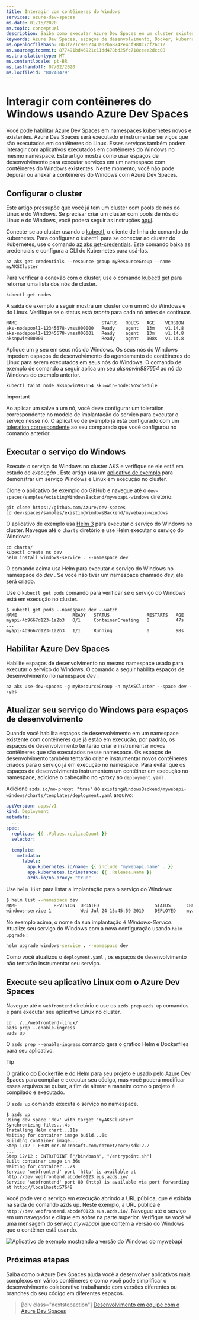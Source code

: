 ```yaml
---
title: Interagir com contêineres do Windows
services: azure-dev-spaces
ms.date: 01/16/2020
ms.topic: conceptual
description: Saiba como executar Azure Dev Spaces em um cluster existente com contêineres do Windows
keywords: Azure Dev Spaces, espaços de desenvolvimento, Docker, kubernetes, Azure, AKS, serviço kubernetes do Azure, contêineres, contêineres do Windows
ms.openlocfilehash: 0b3f221c9e62343a02ba8742e4cf988c7cf26c12
ms.sourcegitcommit: 877491bd46921c11dd478bd25fc718ceee2dcc08
ms.translationtype: MT
ms.contentlocale: pt-BR
ms.lasthandoff: 07/02/2020
ms.locfileid: "80240479"
---
```

# <a name="interact-with-windows-containers-using-azure-dev-spaces"></a>Interagir com contêineres do Windows usando Azure Dev Spaces

Você pode habilitar Azure Dev Spaces em namespaces kubernetes novos e existentes. Azure Dev Spaces será executado e instrumentar serviços que são executados em contêineres do Linux. Esses serviços também podem interagir com aplicativos executados em contêineres do Windows no mesmo namespace. Este artigo mostra como usar espaços de desenvolvimento para executar serviços em um namespace com contêineres do Windows existentes. Neste momento, você não pode depurar ou anexar a contêineres do Windows com Azure Dev Spaces.

## <a name="set-up-your-cluster"></a>Configurar o cluster

Este artigo pressupõe que você já tem um cluster com pools de nós do Linux e do Windows. Se precisar criar um cluster com pools de nós do Linux e do Windows, você poderá seguir as instruções [aqui][windows-container-cli].

Conecte-se ao cluster usando o [kubectl][kubectl], o cliente de linha de comando do kubernetes. Para configurar o `kubectl` para se conectar ao cluster do Kubernetes, use o comando [az aks get-credentials][az-aks-get-credentials]. Este comando baixa as credenciais e configura a CLI do Kubernetes para usá-las.

```azurecli-interactive
az aks get-credentials --resource-group myResourceGroup --name myAKSCluster
```

Para verificar a conexão com o cluster, use o comando [kubectl get][kubectl-get] para retornar uma lista dos nós de cluster.

```azurecli-interactive
kubectl get nodes
```

A saída de exemplo a seguir mostra um cluster com um nó do Windows e do Linux. Verifique se o status está *pronto* para cada nó antes de continuar.

```console
NAME                                STATUS   ROLES   AGE    VERSION
aks-nodepool1-12345678-vmss000000   Ready    agent   13m    v1.14.8
aks-nodepool1-12345678-vmss000001   Ready    agent   13m    v1.14.8
aksnpwin000000                      Ready    agent   108s   v1.14.8
```

Aplique um [o][using-taints] seu em seus nós do Windows. Os seus nós do Windows impedem espaços de desenvolvimento do agendamento de contêineres do Linux para serem executados em seus nós do Windows. O comando de exemplo de comando a seguir aplica um seu *aksnpwin987654* ao nó do Windows do exemplo anterior.

```azurecli-interactive
kubectl taint node aksnpwin987654 sku=win-node:NoSchedule
```

> [!IMPORTANT]
> Ao aplicar um salve a um nó, você deve configurar um toleration correspondente no modelo de implantação do serviço para executar o serviço nesse nó. O aplicativo de exemplo já está configurado com um [toleration correspondente][sample-application-toleration-example] ao seu comparado que você configurou no comando anterior.

## <a name="run-your-windows-service"></a>Executar o serviço do Windows

Execute o serviço do Windows no cluster AKS e verifique se ele está em estado de *execução* . Este artigo usa um [aplicativo de exemplo][sample-application] para demonstrar um serviço Windows e Linux em execução no cluster.

Clone o aplicativo de exemplo do GitHub e navegue até o `dev-spaces/samples/existingWindowsBackend/mywebapi-windows` diretório:

```console
git clone https://github.com/Azure/dev-spaces
cd dev-spaces/samples/existingWindowsBackend/mywebapi-windows
```

O aplicativo de exemplo usa [Helm 3][helm-installed] para executar o serviço do Windows no cluster. Navegue até o `charts` diretório e use Helm executar o serviço do Windows:

```console
cd charts/
kubectl create ns dev
helm install windows-service . --namespace dev
```

O comando acima usa Helm para executar o serviço do Windows no namespace do *dev* . Se você não tiver um namespace chamado *dev*, ele será criado.

Use o `kubectl get pods` comando para verificar se o serviço do Windows está em execução no cluster. 

```console
$ kubectl get pods --namespace dev --watch
NAME                     READY   STATUS              RESTARTS   AGE
myapi-4b9667d123-1a2b3   0/1     ContainerCreating   0          47s
...
myapi-4b9667d123-1a2b3   1/1     Running             0          98s
```

## <a name="enable-azure-dev-spaces"></a>Habilitar Azure Dev Spaces

Habilite espaços de desenvolvimento no mesmo namespace usado para executar o serviço do Windows. O comando a seguir habilita espaços de desenvolvimento no namespace *dev* :

```console
az aks use-dev-spaces -g myResourceGroup -n myAKSCluster --space dev --yes
```

## <a name="update-your-windows-service-for-dev-spaces"></a>Atualizar seu serviço do Windows para espaços de desenvolvimento

Quando você habilita espaços de desenvolvimento em um namespace existente com contêineres que já estão em execução, por padrão, os espaços de desenvolvimento tentarão criar e instrumentar novos contêineres que são executados nesse namespace. Os espaços de desenvolvimento também tentarão criar e instrumentar novos contêineres criados para o serviço já em execução no namespace. Para evitar que os espaços de desenvolvimento instrumentem um contêiner em execução no namespace, adicione o cabeçalho no *-proxy* ao `deployment.yaml` .

Adicione `azds.io/no-proxy: "true"` ao `existingWindowsBackend/mywebapi-windows/charts/templates/deployment.yaml` arquivo:

```yaml
apiVersion: apps/v1
kind: Deployment
metadata:
  ...
spec:
  replicas: {{ .Values.replicaCount }}
  selector:
    ...
  template:
    metadata:
      labels:
        app.kubernetes.io/name: {{ include "mywebapi.name" . }}
        app.kubernetes.io/instance: {{ .Release.Name }}
        azds.io/no-proxy: "true"
```

Use `helm list` para listar a implantação para o serviço do Windows:

```cmd
$ helm list --namespace dev
NAME              REVISION  UPDATED                     STATUS      CHART           APP VERSION NAMESPACE
windows-service 1           Wed Jul 24 15:45:59 2019    DEPLOYED    mywebapi-0.1.0  1.0         dev  
```

No exemplo acima, o nome da sua implantação é *Windows-Service*. Atualize seu serviço do Windows com a nova configuração usando `helm upgrade` :

```cmd
helm upgrade windows-service . --namespace dev
```

Como você atualizou o `deployment.yaml` , os espaços de desenvolvimento não tentarão instrumentar seu serviço.

## <a name="run-your-linux-application-with-azure-dev-spaces"></a>Execute seu aplicativo Linux com o Azure Dev Spaces

Navegue até o `webfrontend` diretório e use os `azds prep` `azds up` comandos e para executar seu aplicativo Linux no cluster.

```console
cd ../../webfrontend-linux/
azds prep --enable-ingress
azds up
```

O `azds prep --enable-ingress` comando gera o gráfico Helm e Dockerfiles para seu aplicativo.

> [!TIP]
> O [gráfico do Dockerfile e do Helm](../how-dev-spaces-works-prep.md#prepare-your-code) para seu projeto é usado pelo Azure Dev Spaces para compilar e executar seu código, mas você poderá modificar esses arquivos se quiser, a fim de alterar a maneira como o projeto é compilado e executado.

O `azds up` comando executa o serviço no namespace.

```console
$ azds up
Using dev space 'dev' with target 'myAKSCluster'
Synchronizing files...4s
Installing Helm chart...11s
Waiting for container image build...6s
Building container image...
Step 1/12 : FROM mcr.microsoft.com/dotnet/core/sdk:2.2
...
Step 12/12 : ENTRYPOINT ["/bin/bash", "/entrypoint.sh"]
Built container image in 36s
Waiting for container...2s
Service 'webfrontend' port 'http' is available at http://dev.webfrontend.abcdef0123.eus.azds.io/
Service 'webfrontend' port 80 (http) is available via port forwarding at http://localhost:57648
```

Você pode ver o serviço em execução abrindo a URL pública, que é exibida na saída do comando azds up. Neste exemplo, a URL pública é `http://dev.webfrontend.abcdef0123.eus.azds.io/`. Navegue até o serviço em um navegador e clique em *sobre* na parte superior. Verifique se você vê uma mensagem do serviço *mywebapi* que contém a versão do Windows que o contêiner está usando.

![Aplicativo de exemplo mostrando a versão do Windows do mywebapi](../media/run-dev-spaces-windows-containers/sample-app.png)

## <a name="next-steps"></a>Próximas etapas

Saiba como o Azure Dev Spaces ajuda você a desenvolver aplicativos mais complexos em vários contêineres e como você pode simplificar o desenvolvimento colaborativo trabalhando com versões diferentes ou branches do seu código em diferentes espaços.

> [!div class="nextstepaction"]
> [Desenvolvimento em equipe com o Azure Dev Spaces][team-development-qs]

[kubectl]: https://kubernetes.io/docs/user-guide/kubectl/
[kubectl-get]: https://kubernetes.io/docs/reference/generated/kubectl/kubectl-commands#get
[helm-installed]: https://helm.sh/docs/intro/install/
[sample-application]: https://github.com/Azure/dev-spaces/tree/master/samples/existingWindowsBackend
[sample-application-toleration-example]: https://github.com/Azure/dev-spaces/blob/master/samples/existingWindowsBackend/mywebapi-windows/charts/templates/deployment.yaml#L24-L27
[team-development-qs]: ../quickstart-team-development.md
[az-aks-get-credentials]: /cli/azure/aks?view=azure-cli-latest#az-aks-get-credentials
[team-development]: ../team-development-netcore.md
[using-taints]: ../../aks/use-multiple-node-pools.md#schedule-pods-using-taints-and-tolerations
[windows-container-cli]: ../../aks/windows-container-cli.md
